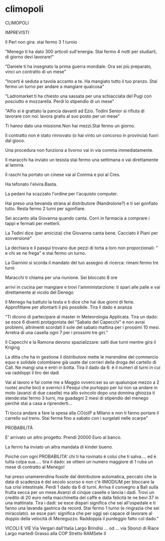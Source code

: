 # climopoli
CLIMOPOLI

IMPREVISTI 

Il Perl non gira: stai fermo 3 1 turnio


"Menego ti ha dato 300 articoli sull'energia. Stai fermo 4 notti per studiarli, di giorno devi lavorare!"
 
"Daniele ti ha insegnato la prima guerra mondiale. Ora sei più preparato, vinci un contratto di un mese"
 
"Incerti è seduta a tavola accanto a te. Ha mangiato tutto il tuo pranzo. Stai fermo un turno per andare a mangiare qualcosa"
 
"Ladromarket ti ha chiesto una sassata per una schiacciata del Pugi con posciutto e mozzarella. Perdi lo stipendio di un mese"
 
"Alfio si è grattato la pancia davanti ad Ezio. Todini Senior si rifiuta di lavorare con noi: lavora gratis al suo posto per un mese"
 
Ti hanno dato una missione.Non hai mezzi.Stai fermo un giorno.
 
Il contratto non è stato rinnovato (o hai vinto un concorso in provincia) fuori dal gioco.
 
Una procedura non funziona a livorno vai in via comma immediatamente.
 
Il maracchi ha inviato un tesista stai fermo una settimana o vai direttamente al lamma.
 
Il raschi ha portato un cinese vai al Comma e poi al Cres.
 
Ha tefonato l'elvira.Basta.
 
La pedani ha scazzato l'ordine per l'acquisto computer.
 
Hai preso una bevanda strana al distributore (Nandrolone?) e ti sei gonfiato tutto. Resta fermo 2 turni per sgonfiare.
 
Sei accanto alla Giovanna quando canta. Corri in farmacia a comprare i tappi e fermati per metterli.

La Todini dice (per amicizia) che Giovanna canta bene. Cacciato il Piani per sovversione"

La dechiara e il pasqui trovano due pezzi di torta a loro non proporzionali: " e chi se ne frega" e stai fermo un turno.
 
La Giannini si scorda il mandato del tuo assegno di ricerca: rimani fermo tre turni

Maracchi ti chiama per una riunione. Sei bloccato 8 ore

arrivi in cucina per mangiare e trovi l'amministarzione: ti spari alle palle e vai direttamente al vicolo del Denego

Il Menego ha battuto la testa e ti dice che hai due giorni di ferie. Approfittane per allontarti il più possibile. Tira il dado e avanza

"Ti dicono di partecipare al master in Meteorologia Applicata. Tira un dado: se esce 6 diventi protagonista del "Sabato del Capecchi" e non avrai problemi, altrimenti scordati il sole del sabato mattina per i prossimi 10 mesi. Arretra di una casella ogni 7 per i prossimi tre giri."

Il Capecchi e la Ramona devono spazializzare: salti due turni mentre gira il Kriging

 
La ditta che ha in gestione il distributore mette le merendine del commercio equo e solidale colombiane già usate dai corrieri della droga del cartello di Calì. Ne mangi una e entri in botta. Tira il dado da 6: è il numeri di turni in cui vai raddoppi il tiro dei dadi

Vai al lavoro e fai come me a Maggio ovvero:sei su un qualunque mezzo a 2 ruote( anche bici) e svernici il Pesqui che purtoppo per lui non sa andare in moto (avanzi di due caselle) ma allo svincolo dopo una donnina ghiozza ti stende:stai fermo 3 turni, ma guadagni 2 mesi di stipendio del menego perchè stai a casa a riprenderti...

Ti tocca andare a fare la spesa alla CO(o)P a Milano e non ti fanno portare il carrello sul treno. Stai ferma fino a sabato con i surgelati nelle scarpe"


PROBABILITÀ 
 
E' arrivato un altro progetto. Prendi 20000 Euro al banco.

La ferrro ha inviato un altra mandata di kinder bueno.

Poichè con ogni PROBABILITA' chi ti ha rovinato è colui che ti salva.... ed è tutta colpa sua..... tira il dado: se ottieni un numero maggiore di 1 ruba un mese di contratto al Menego!

hai preso unamerendina fossile dal distributore automatica, peccato che la data di scadenza è del secolo scorso e non c'è lIMODIUM per bloccare la tua crisi intestinale. Perdi 1 dado da 6 di turni. 
Arriva il convegno a Bali sulla frutta secca per un mese.Avanzi di cinque caselle o lancia i dadi.
Trovi un credito di 20 euro nella macchinetta del caffè e dalla felicità te ne bevi 37 in una mattinata. Tira i dadi:
se esce dispari significa che sei all'ospedale e ti fanno una lavanda gastrica da record. Stai fermo 1 turno (e ringrazia che sei miracolato). 
se esce pari: significa che per oggi sei capace di lavorare al doppio della velocità di Meneguzzo. Raddoppia il punteggio fatto col dado."


VICOLI E VIE 
Via Vergari dall'Italia
Largo Brindisi ... od ... via Sbonzi di Riace
Largo martedì Grasso alla COP
Stretto RAMSete II

 

